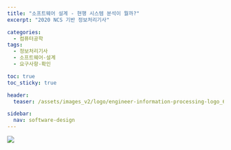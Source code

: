 ```yaml
---
title: "소프트웨어 설계 - 현행 시스템 분석이 뭘까?"
excerpt: "2020 NCS 기반 정보처리기사"

categories:
  - 컴퓨터공학
tags:
  - 정보처리기사
  - 소프트웨어-설계
  - 요구사항-확인

toc: true
toc_sticky: true

header:
  teaser: /assets/images_v2/logo/engineer-information-processing-logo_640.jpg

sidebar:
  nav: software-design
---
```


![](https://eliotjang.github.io/assets/images_v2/logo/engineer-information-processing-logo_640.jpg)

